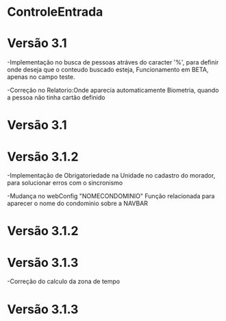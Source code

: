 # ControleEntrada

# Versão 3.1
  -Implementação no busca de pessoas atráves do caracter '%', para definir onde deseja que o conteudo buscado esteja, Funcionamento em BETA, apenas no campo teste.
  
  -Correção no Relatorio:Onde aparecia automaticamente Biometria, quando a pessoa não tinha cartão definido
# Versão 3.1

# Versão 3.1.2
-Implementação de Obrigatoriedade na Unidade no cadastro do morador, para solucionar erros com o sincronismo

-Mudança no webConfig "NOMECONDOMINIO" Função relacionada para aparecer o nome do condominio sobre a NAVBAR

# Versão 3.1.2

# Versão 3.1.3
-Correção do calculo da zona de tempo

# Versão 3.1.3

